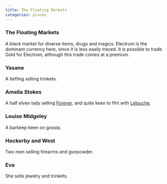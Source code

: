 ```yaml
---
title: The Floating Markets
categories: places
---
```


### The Floating Markets

A black market for diverse items, drugs and magics. Electrum is the dominant currency here, since it is less easily traced. It is possible to trade Gold for Electrum, although this trade comes at a premium.

### Yasane

A tiefling selling trinkets.

### Amelia Stokes

A half elven lady selling [Forever](Forever), and quite keen to flirt with [Lelouche](LeloucheKairon).

### Louise Midgeley

A barkeep keen on gossip.

### Hockerby and West

Two men selling firearms and gunpowder.

### Eva

She sells jewelry and trinkets.
